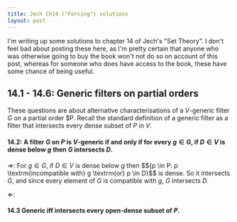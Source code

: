 ```yaml
---
title: Jech Ch14 ("Forcing") solutions
layout: post
---
```


<script type="text/x-mathjax-config"> MathJax.Hub.Config({ tex2jax: { inlineMath: [['$','$'], ['\\(','\\)']], processEscapes: true } }); </script> <script src="https://cdnjs.cloudflare.com/ajax/libs/mathjax/2.7.0/MathJax.js?config=TeX-AMS-MML_HTMLorMML" type="text/javascript"></script>

I'm writing up some solutions to chapter 14 of Jech's "Set Theory". I don't feel bad about posting these here, as I'm pretty certain that anyone who was otherwise going to buy the book won't not do so on account of this post, whereas for someone who does have access to the book, these have some chance of being useful.

## 14.1 - 14.6: Generic filters on partial orders

These questions are about alternative characterisations of a $V$-generic filter $G$ on a partial order $P. Recall the standard definition of a generic filter as a filter that intersects every dense subset of $P$ in $V$.

#### 14.2: A filter $G$ on $P$ is $V$-generic if and only if for every $g \in G$, if $D \in V$ is dense below $g$ then $G$ intersects $D$.

$\Rightarrow$: For $g \in G$, if $D \in V$ is dense below $g$ then $$\{p \in P: p \textrm{incompatible with} g \textrm{or} p \in D}$$ is dense. So it intersects $G$, and since every element of $G$ is compatible with $g$, $G$ intersects $D$.

$\Leftarrow$: 

#### 14.3 Generic iff intersects every open-dense subset of $P$.